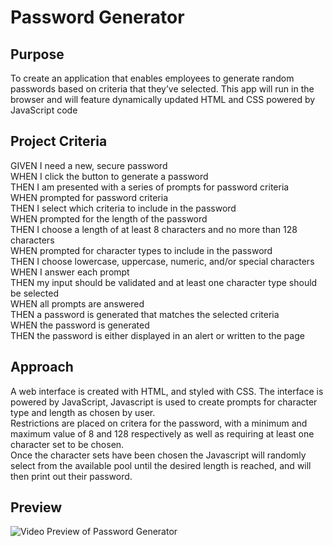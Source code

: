 # Password Generator

## Purpose

To create an application that enables employees to generate random passwords based on criteria that they’ve selected. This app will run in the browser and will feature dynamically updated HTML and CSS powered by JavaScript code

## Project Criteria

GIVEN I need a new, secure password<br>
WHEN I click the button to generate a password<br>
THEN I am presented with a series of prompts for password criteria<br>
WHEN prompted for password criteria<br>
THEN I select which criteria to include in the password<br>
WHEN prompted for the length of the password<br>
THEN I choose a length of at least 8 characters and no more than 128 characters<br>
WHEN prompted for character types to include in the password<br>
THEN I choose lowercase, uppercase, numeric, and/or special characters<br>
WHEN I answer each prompt<br>
THEN my input should be validated and at least one character type should be selected<br>
WHEN all prompts are answered<br>
THEN a password is generated that matches the selected criteria<br>
WHEN the password is generated<br>
THEN the password is either displayed in an alert or written to the page<br>

## Approach

A web interface is created with HTML, and styled with CSS. The interface is powered by JavaScript, Javascript is used to create prompts for character type and length as chosen by user.<br>
Restrictions are placed on critera for the password, with a minimum and maximum value of 8 and 128 respectively as well as requiring at least one character set to be chosen. <br>
Once the character sets have been chosen the Javascript will randomly select from the available pool until the desired length is reached, and will then print out their password.

## Preview
![Video Preview of Password Generator](https://i.imgur.com/Kxn9BLI.gif)
